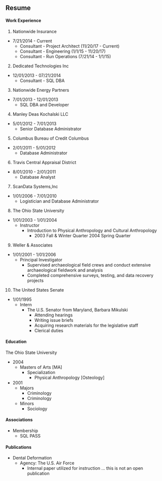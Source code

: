 
## Resume


#### Work Experience

1. Nationwide Insurance
  * 7/21/2014 - Current
    * Consultant - Project Architect (11/20/17 - Current)
    * Consultant - Engineering (1/1/15 - 11/20/17)
    * Consultant - Run Operations (7/21/14 - 1/1/15)

2. Dedicated Technologies Inc
  * 12/01/2013 - 07/21/2014  
    * Consultant - SQL DBA

3. Nationwide Energy Partners
  * 7/01/2013 - 12/01/2013  
    * SQL DBA and Developer

4. Manley Deas Kochalski LLC
  * 5/01/2012 - 7/01/2013  
    * Senior Database Administrator

5. Columbus Bureau of Credit Columbus
  * 2/01/2011 - 5/01/2012  
    * Database Administrator

6. Travis Central Appraisal District
  * 8/01/2010 - 2/01/2011  
    * Database Analyst

7. ScanData Systems,Inc
  * 1/01/2006 - 7/01/2010  
    * Logistician and Database Administrator

8. The Ohio State University
  * 1/01/2003 - 1/01/2004  
    * Instructor
      * Introduction to Physical Anthropology and Cultural Anthropology 
        * 2003 Fall & Winter Quarter 2004 Spring Quarter

9. Weller & Associates
  * 1/01/2001 -  1/01/2006  
    * Principal Investigator
      * Supervised archaeological field crews and conduct extensive archaeological fieldwork and analysis
      * Completed comprehensive surveys, testing, and data recovery projects

10. The United States Senate
  * 1/01/1995 
    * Intern
      * The U.S. Senator from Maryland, Barbara Mikulski
        * Attending hearings
        * Writing issue briefs
        * Acquiring research materials for the legislative staff
        * Clerical duties      
#### Education  
The Ohio State University 
* 2004
  * Masters of Arts [MA]
    * Specialization
      * Physical Anthropology [Osteology]
* 2001 
  * Majors
    * Criminology
    * Criminology
  * Minors
    * Sociology

#### Associations
* Membership
  * SQL PASS 

#### Publications
  * Dental Deformation
    * Agency: The U.S. Air Force
      * Internal paper utilized for instruction ... this is not an open publication
